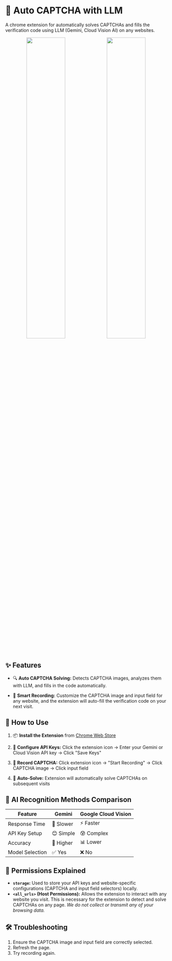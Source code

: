 # 🤖 Auto CAPTCHA with LLM

A chrome extension for automatically solves CAPTCHAs and fills the verification code using LLM (Gemini, Cloud Vision AI) on any websites.

<p align="center">
  <img src="https://github.com/user-attachments/assets/0fb8e861-44a1-4d11-88be-cde883d04e38" width="49%">
  <img src="https://github.com/user-attachments/assets/d4fad3b9-172e-4849-bfd1-9fe118c44266" width="49%">
</p>

## ✨ Features

*   🔍 **Auto CAPTCHA Solving:** Detects CAPTCHA images, analyzes them with LLM, and fills in the code automatically.

*   📝 **Smart Recording:** Customize the CAPTCHA image and input field for any website, and the extension will auto-fill the verification code on your next visit.

## 🚀 How to Use

1.  📦 **Install the Extension** from [Chrome Web Store](https://chromewebstore.google.com/detail/auto-captcha-with-llm/opmhaocokfchpadepjolomhlgeopjdgo)

2.  🔑 **Configure API Keys:** Click the extension icon → Enter your Gemini or Cloud Vision API key → Click "Save Keys"

3.  📸 **Record CAPTCHA:** Click extension icon → "Start Recording" → Click CAPTCHA image → Click input field

4.  🎉 **Auto-Solve:** Extension will automatically solve CAPTCHAs on subsequent visits

## 🔬 AI Recognition Methods Comparison

| Feature              | Gemini                              | Google Cloud Vision               |
|----------------------|-------------------------------------|------------------------------------|
| Response Time        | 🐌 Slower    | ⚡ Faster      |
| API Key Setup        | 😊 Simple  | 😰 Complex   |
| Accuracy             | 🎯 Higher    | 📊 Lower       |
| Model Selection      | ✅ Yes | ❌ No |

## 🔐 Permissions Explained

*   **`storage`:** Used to store your API keys and website-specific configurations (CAPTCHA and input field selectors) locally.
*   **`<all_urls>` (Host Permissions):** Allows the extension to interact with any website you visit. This is necessary for the extension to detect and solve CAPTCHAs on any page. *We do not collect or transmit any of your browsing data.*

## 🛠️ Troubleshooting
1. Ensure the CAPTCHA image and input field are correctly selected.
2. Refresh the page.
3. Try recording again.

